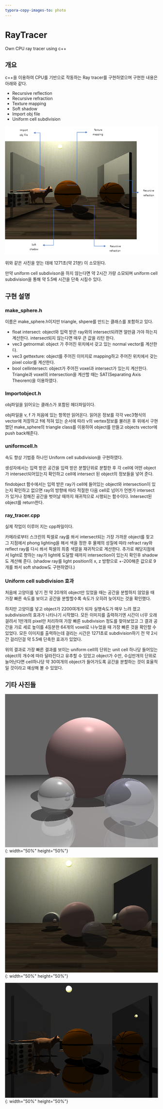 ```yaml
---
typora-copy-images-to: photo
---
```


# RayTracer
Own CPU ray tracer using c++



## 개요

c++을 이용하여 CPU를 기반으로 작동하는 Ray tracer를 구현하였으며 구현한 내용은 아래와 같다.

- Recursive reflection
- Recursive refraction
- Texture mapping
- Soft shadow
- Import obj file
- Uniform cell subdivision

![explain](photo\explain.png)

위와 같은 사진을 얻는 데에 1271초(약 21분) 이 소모된다.

만약 uniform cell subdivison을 하지 않는다면 약 2시간 가량 소모되며 uniform cell subdivision을 통해 약 5.5배 시간을 단축 시킬수 있다.







## 구현 설명

### make_sphere.h

이름은 make_sphere.h이지만 triangle, shpere를 만드는 클래스를 포함하고 있다.

- float intersect: object와 입력 받은 ray와의 intersect되려면 얼만큼 가야 하는지 계산한다. intersect되지 않는다면 매우 큰 값을 리턴 한다.
- vec3 getnormal: object 가 주어진 위치에서 갖고 있는 normal vector를 계산한다.
- vec3 gettexture: object를 주어진 이미지로 mapping하고 주어진 위치에서 갖는 pixel color를 계산한다.
- bool cellintersect: object가 주어진 voxel과 intersect가 있는지 계산한다. Triangle과 voxel의 intersection을 계산할 때는 SAT(Separating Axis Theorem)을 이용하였다.





### Importobject.h

obj파일을 읽어오는 클래스가 포함된 헤더파일이다.

obj파일을 v, f 가 처음에 있는 항목만 읽어온다. 읽어온 정보를 각각 vec3형식의 vector에 저장하고 f에 적혀 있는 순서에 따라 v의 vertex정보를 불러온 후 위에서 구현했던 make_sphere의 triangle class를 이용하여 object를 만들고 objects vector에 push back해준다.





### uniformcell.h

속도 향상 기법중 하나인 Uniform cell subdivision을 구현하였다.

생성자에서는 입력 받은 공간을 입력 받은 분할단위로 분할한 후 각 cell에 어떤 object가 intersect되어있는지 확인하고 cell에 intersect 된 object의 정보들을 넣어 준다.

findobject 함수에서는 입력 받은 ray가 cell에 들어있는 object와 intersection이 있는지 확인하고 없으면 ray의 방향에 따라 적절한 다음 cell로 넘어가 언젠가 intersect가 있거나 정해진 공간을 벗어날 때까지 재귀적으로 시행되는 함수이다. Intersect된 object를 return한다.



### ray_tracer.cpp

실제 작업이 이루어 지는 cpp파일이다.

카메라로부터 스크린의 픽셀로 ray를 쏴서 intersect되는 가장 가까운 object를 찾고 그 지점에서 phong lighting을 해서 색을 정한 후 물체의 성질에 따라 refract ray와 reflect ray를 다시 쏴서 픽셀의 최종 색깔을 재귀적으로 계산한다. 추가로 해당지점에서 light로 향하는 ray가 light에 도달할 때까지 intersection이 있는지 확인후 shadow도 계산해 준다. (shadow ray를 light position의 x, z 방향으로 +-200해준 값으로 9개를 쏴서 soft shadow도 구현하였다.)





### Uniform cell subdivision 효과

처음에 고양이를 넣기 전 약 20개의 object만 있었을 때는 공간을 분할하지 않았을 때 가장 빠른 속도를 보이고 공간을 분할할수록 속도가 오히려 늦어지는 것을 확인했다.

하지만 고양이를 넣고 object가 2200여개가 되자 실행속도가 매우 느려 졌고 subdivision의 효과가 나타나기 시작했다. 모든 이미지를 출력하기엔 시간이 너무 오래 걸려서 1만개의 pixel만 처리하여 가장 빠른 subdivision 정도를 찾아보았고 그 결과 공간을 가로 세로 높이를 4등분한 64개의 voxel로 나누었을 때 가장 빠른 것을 확인할 수 있었다. 모든 이미지를 출력하는데 걸리는 시간은 1271초로 subdivision하기 전 약 2시간 걸리던걸 약 5.5배 단축한 효과가 있었다. 

 위의 결과로 가장 빠른 결과를 보이는 uniform cell의 단위는 unit cell 하나당 들어있는 object의 개수에 따라 달라진다고 유추할 수 있었고 object가 수만, 수십만개의 단위로 늘어난다면 cell하나당 약 30여개의 object가 들어가도록 공간을 분할하는 것이 효율적일 것이라고 예상해 볼 수 있었다.



## 기타 사진들



![photo](photo\4.png){: width="50%" height="50%"}



![photo](photo\5.png){: width="50%" height="50%"}



![photo](photo\night.png){: width="50%" height="50%"}

